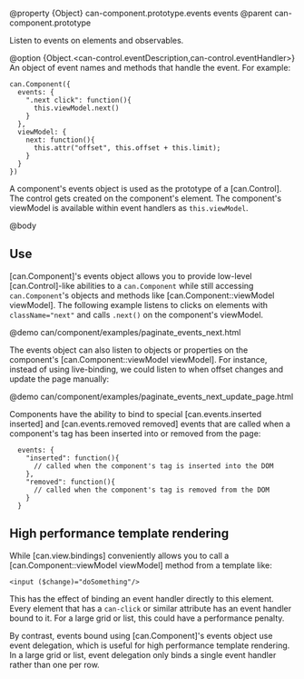 @property {Object} can-component.prototype.events events
@parent can-component.prototype

Listen to events on elements and observables.

@option {Object.<can-control.eventDescription,can-control.eventHandler>} An object of event names and methods 
that handle the event. For example:

    can.Component({
      events: {
        ".next click": function(){
          this.viewModel.next()
        }
      },
      viewModel: {
        next: function(){
          this.attr("offset", this.offset + this.limit);
        }
      }
    })


A component's events object is used as the prototype of a [can.Control]. The control gets created on the component's
element. The component's viewModel is available within event handlers as `this.viewModel`.


@body

## Use

[can.Component]'s events object allows you to provide low-level [can.Control]-like abilities to a `can.Component`
while still accessing `can.Component`'s objects and methods like [can.Component::viewModel viewModel].  The following
example listens to clicks on elements with `className="next"` and calls `.next()` on the component's viewModel.

@demo can/component/examples/paginate_events_next.html

The events object can also listen to objects or properties on the component's [can.Component::viewModel viewModel]. For instance, instead
of using live-binding, we could listen to when offset changes and update the page manually:

@demo can/component/examples/paginate_events_next_update_page.html 

Components have the ability to bind to special [can.events.inserted inserted] and [can.events.removed removed] events that are called when a component's tag has been inserted into or removed from the page:

      events: {
        "inserted": function(){
          // called when the component's tag is inserted into the DOM 
        },
        "removed": function(){
          // called when the component's tag is removed from the DOM 
        }
      }

## High performance template rendering

While [can.view.bindings] conveniently allows you to call a [can.Component::viewModel viewModel] method from a template like:

    <input ($change)="doSomething"/>
    
This has the effect of binding an event handler directly to this element. Every element that has a `can-click` or similar attribute has an event handler bound to it. For a large grid or list, this could have a performance penalty.

By contrast, events bound using [can.Component]'s events object use event delegation, which is useful for high performance template rendering. In a large grid or list, event delegation only binds a single event handler rather than one per row.
